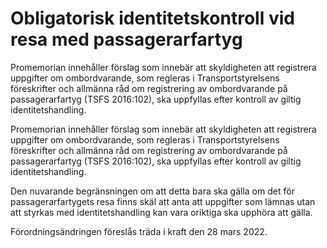 # Obligatorisk identitetskontroll vid resa med passagerarfartyg

Promemorian innehåller förslag som innebär att skyldigheten att registrera uppgifter om ombordvarande, som regleras i Transportstyrelsens föreskrifter och allmänna råd om registrering av ombordvarande på passagerarfartyg (TSFS 2016:102), ska uppfyllas efter kontroll av giltig identitetshandling.

Promemorian innehåller förslag som innebär att skyldigheten att registrera uppgifter om ombordvarande, som regleras i Transportstyrelsens föreskrifter och allmänna råd om registrering av ombordvarande på passagerarfartyg (TSFS 2016:102), ska uppfyllas efter kontroll av giltig identitetshandling.

Den nuvarande begränsningen om att detta bara ska gälla om det för passagerarfartygets resa finns skäl att anta att uppgifter som lämnas utan att styrkas med identitetshandling kan vara oriktiga ska upphöra att gälla.

Förordningsändringen föreslås träda i kraft den 28 mars 2022.
